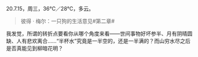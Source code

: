 <link href="../../css/style.css" rel="stylesheet" type="text/css" />

<span class="fzzy">20.7.15，周三，36℃／28℃，多云。

> 彼得 · 梅尔：一只狗的生活意见#第二章#

<div class="p">

我发觉，所谓的转折点要看你从哪个角度来看——世间事物好坏参半、月有阴晴圆缺、人有悲欢离合……“半杯水”究竟是一半空的，还是一半满的？而山穷水尽之后是否真能见到柳暗花明？

